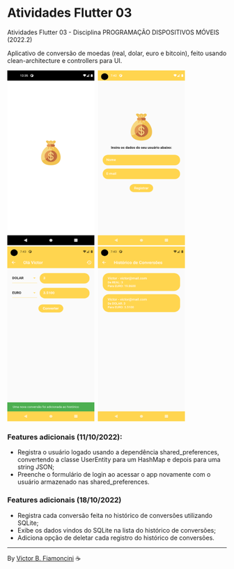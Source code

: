 # Atividades Flutter 03

Atividades Flutter 03 - Disciplina PROGRAMAÇÃO DISPOSITIVOS MÓVEIS (2022.2)

Aplicativo de conversão de moedas (real, dolar, euro e bitcoin), feito usando clean-architecture e controllers para UI.

<div>
  <img src="./.github/splashscreen.png" width="200" height="400" style="margin-right: 4px" />
  <img src="./.github/register-page.png" width="200" height="400" style="margin-right: 4px" />
  <img src="./.github/convert-currency-page.png" width="200" height="400" style="margin-right: 4px" />
  <img src="./.github/currencies-history-page.png" width="200" height="400" />
</div>

### Features adicionais (11/10/2022):

- Registra o usuário logado usando a dependência shared_preferences, convertendo a classe UserEntity para um HashMap e depois para uma string JSON;
- Preenche o formulário de login ao acessar o app novamente com o usuário armazenado nas shared_preferences.

### Features adicionais (18/10/2022)

- Registra cada conversão feita no histórico de conversões utilizando SQLite;
- Exibe os dados vindos do SQLite na lista do histórico de conversões;
- Adiciona opção de deletar cada registro do histórico de conversões.

----------
By [Victor B. Fiamoncini](https://github.com/Victor-Fiamoncini) ☕️
